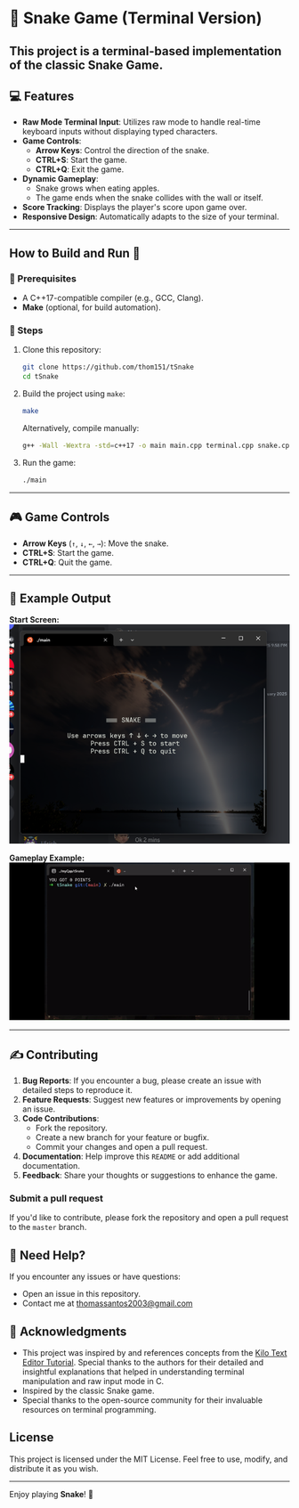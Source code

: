 # 🐍 Snake Game (Terminal Version)

This project is a terminal-based implementation of the classic **Snake Game**. 
---

## 💻 Features

- **Raw Mode Terminal Input**: Utilizes raw mode to handle real-time keyboard inputs without displaying typed characters.
- **Game Controls**:
  - **Arrow Keys**: Control the direction of the snake.
  - **CTRL+S**: Start the game.
  - **CTRL+Q**: Exit the game.
- **Dynamic Gameplay**:
  - Snake grows when eating apples.
  - The game ends when the snake collides with the wall or itself.
- **Score Tracking**: Displays the player's score upon game over.
- **Responsive Design**: Automatically adapts to the size of your terminal.

---

## How to Build and Run 🚀

### 📄 Prerequisites
- A C++17-compatible compiler (e.g., GCC, Clang).
- **Make** (optional, for build automation).

### 🦵 Steps
1. Clone this repository:
   ```bash
   git clone https://github.com/thom151/tSnake
   cd tSnake
   ```
2. Build the project using `make`:
   ```bash
   make
   ```
   Alternatively, compile manually:
   ```bash
   g++ -Wall -Wextra -std=c++17 -o main main.cpp terminal.cpp snake.cpp apple.cpp
   ```
3. Run the game:
   ```bash
   ./main
   ```

---

## 🎮 Game Controls

- **Arrow Keys** (`↑`, `↓`, `←`, `→`): Move the snake.
- **CTRL+S**: Start the game.
- **CTRL+Q**: Quit the game.

---

## 🎥 Example Output

**Start Screen:**
![snake start screen](start.png)

**Gameplay Example:**
![snake gameplay](gameplay.gif)

---


## ✍️ Contributing

1. **Bug Reports**: If you encounter a bug, please create an issue with detailed steps to reproduce it.
2. **Feature Requests**: Suggest new features or improvements by opening an issue.
3. **Code Contributions**:
   - Fork the repository.
   - Create a new branch for your feature or bugfix.
   - Commit your changes and open a pull request.
4. **Documentation**: Help improve this `README` or add additional documentation.
5. **Feedback**: Share your thoughts or suggestions to enhance the game.


### Submit a pull request

If you'd like to contribute, please fork the repository and open a pull request to the `master` branch.

## 🤝 Need Help?

If you encounter any issues or have questions:
- Open an issue in this repository.
- Contact me at [thomassantos2003@gmail.com](mailto:thomassantos2003@gmail.com)

## 🙏 Acknowledgments

- This project was inspired by and references concepts from the [Kilo Text Editor Tutorial](https://viewsourcecode.org/snaptoken/kilo/). Special thanks to the authors for their detailed and insightful explanations that helped in understanding terminal manipulation and raw input mode in C.
- Inspired by the classic Snake game.
- Special thanks to the open-source community for their invaluable resources on terminal programming.

## License

This project is licensed under the MIT License. Feel free to use, modify, and distribute it as you wish.

---

Enjoy playing **Snake**! 🎉
